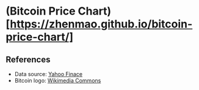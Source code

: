 # (Bitcoin Price Chart)[https://zhenmao.github.io/bitcoin-price-chart/]

## References
* Data source: [Yahoo Finace](https://finance.yahoo.com/quote/BTC-USD/history?p=BTC-USD)
* Bitcoin logo: [Wikimedia Commons](https://commons.wikimedia.org/wiki/File:Bitcoin_logo.svg)

